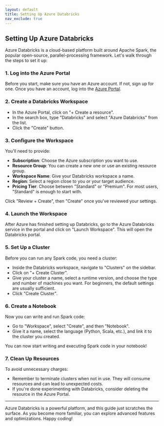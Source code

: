 ```yaml
---
layout: default
title: Setting Up Azure Databricks
nav_exclude: true
---
```


## Setting Up Azure Databricks

Azure Databricks is a cloud-based platform built around Apache Spark, the popular open-source, parallel-processing framework. Let's walk through the steps to set it up:

### 1. **Log into the Azure Portal**

Before you start, make sure you have an Azure account. If not, sign up for one. Once you have an account, log into the [Azure Portal](https://portal.azure.com/).

### 2. **Create a Databricks Workspace**

- In the Azure Portal, click on "+ Create a resource".
- In the search box, type "Databricks" and select "Azure Databricks" from the list.
- Click the "Create" button.

### 3. **Configure the Workspace**

You'll need to provide:

- **Subscription**: Choose the Azure subscription you want to use.
- **Resource Group**: You can create a new one or use an existing resource group.
- **Workspace Name**: Give your Databricks workspace a name.
- **Region**: Select a region close to you or your target audience.
- **Pricing Tier**: Choose between "Standard" or "Premium". For most users, "Standard" is enough to start with.

Click "Review + Create", then "Create" once you've reviewed your settings.

### 4. **Launch the Workspace**

After Azure has finished setting up Databricks, go to the Azure Databricks service in the portal and click on "Launch Workspace". This will open the Databricks portal.

### 5. **Set Up a Cluster**

Before you can run any Spark code, you need a cluster:

- Inside the Databricks workspace, navigate to "Clusters" on the sidebar.
- Click on "+ Create Cluster".
- Give your cluster a name, select a runtime version, and choose the type and number of machines you want. For beginners, the default settings are usually sufficient.
- Click "Create Cluster".

### 6. **Create a Notebook**

Now you can write and run Spark code:

- Go to "Workspace", select "Create", and then "Notebook".
- Give it a name, select the language (Python, Scala, etc.), and link it to the cluster you created.

You can now start writing and executing Spark code in your notebook!

### 7. **Clean Up Resources**

To avoid unnecessary charges:

- Remember to terminate clusters when not in use. They will consume resources and can lead to unexpected costs.
- If you're done experimenting with Databricks, consider deleting the resource in the Azure Portal.

---

Azure Databricks is a powerful platform, and this guide just scratches the surface. As you become more familiar, you can explore advanced features and optimizations. Happy coding!
